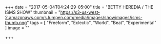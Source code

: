 +++
date = "2017-05-04T04:24:29-05:00"
title = "BETTY HEREDIA / THE ISMS SHOW"
thumbnail = "https://s3-us-west-2.amazonaws.com/s.lumpen.com/media/images/showimages/isms-thumb.png"
tags = [ "Freeform", "Eclectic", "World", "Beat", "Experimental" ]
image = ""

+++

